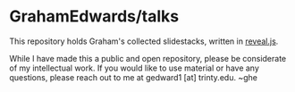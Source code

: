 # GrahamEdwards/talks

This repository holds Graham's collected slidestacks, written in [reveal.js](https://revealjs.com/).

While I have made this a public and open repository, please be considerate of my intellectual work. If you would like to use material or have any questions, please reach out to me at gedward1 [at] trinty.edu. ~ghe